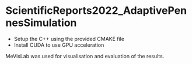 # ScientificReports2022_AdaptivePennesSimulation

- Setup the C++ using the provided CMAKE file
- Install CUDA to use GPU acceleration

MeVisLab was used for visualisation and evaluation of the results.
